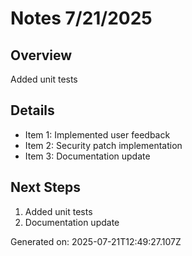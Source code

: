 # Notes 7/21/2025

## Overview
Added unit tests

## Details
- Item 1: Implemented user feedback
- Item 2: Security patch implementation
- Item 3: Documentation update

## Next Steps
1. Added unit tests
2. Documentation update

Generated on: 2025-07-21T12:49:27.107Z
